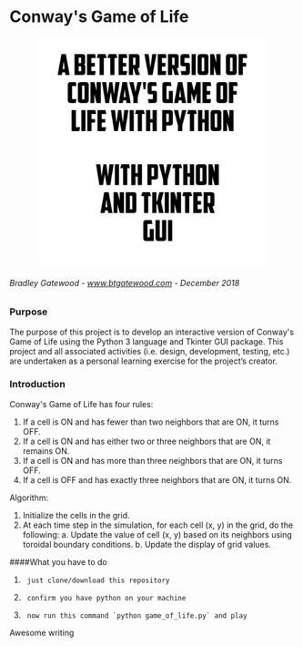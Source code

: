 # Conway's Game of Life


<p align="center">
  <img src="_con.jpg" width=400 alt="logo"/>
</p>


###### Bradley Gatewood - www.btgatewood.com - December 2018

### Purpose
The purpose of this project is to develop an interactive version of Conway's Game of Life using the Python 3 language and Tkinter GUI package.  This project and all associated activities (i.e. design, development, testing, etc.) are undertaken as a personal learning exercise for the project’s creator.

### Introduction
Conway's Game of Life has four rules:
1.	If a cell is ON and has fewer than two neighbors that are ON, it turns OFF.
2.	If a cell is ON and has either two or three neighbors that are ON, it remains ON.
3.	If a cell is ON and has more than three neighbors that are ON, it turns OFF.
4.	If a cell is OFF and has exactly three neighbors that are ON, it turns ON.

Algorithm:
1.	Initialize the cells in the grid.
2.	At each time step in the simulation, for each cell (x, y) in the grid, do the following:
	a.	Update the value of cell (x, y) based on its neighbors using toroidal boundary conditions.
	b.	Update the display of grid values.

####What you have to do
1.      just clone/download this repository 
2.      confirm you have python on your machine
3.      now run this command `python game_of_life.py` and play 
Awesome writing
